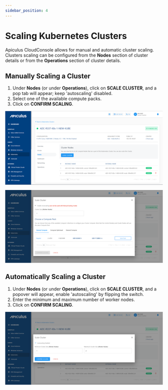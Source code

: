 ```yaml
---
sidebar_position: 4
---
```

# Scaling Kubernetes Clusters

Apiculus CloudConsole allows for manual and automatic cluster scaling. Clusters scaling can be configured from the **Nodes** section of cluster details or from the **Operations** section of cluster details.
## Manually Scaling a Cluster

1. Under **Nodes** (or under **Operations**), click on **SCALE CLUSTER**, and a pop tab will appear; keep 'autoscaling' disabled.
2. Select one of the available compute packs.
3. Click on **CONFIRM SCALING**.

![Scaling Kubernetes Clusters](img/ScalingKubernetes1.png)

![Scaling Kubernetes Clusters](img/ScalingKubernetes2.png)

## Automatically Scaling a Cluster

1. Under **Nodes** (or under **Operations**), click on **SCALE CLUSTER**, and a popover will appear, enable 'autoscaling' by flipping the switch.
2. Enter the minimum and maximum number of worker nodes.
3. Click on **CONFIRM SCALING**.

![Scaling Kubernetes Clusters](img/ScalingKubernetes3.png)